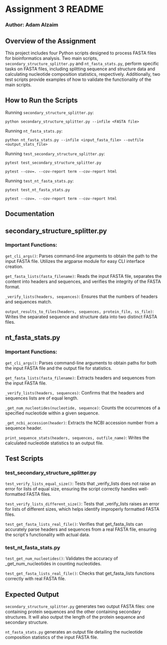 
# Assignment 3 README
### Author: Adam Alzaim

## Overview of the Assignment
This project includes four Python scripts designed to process FASTA files for bioinformatics analysis. Two main scripts, `secondary_structure_splitter.py` and `nt_fasta_stats.py`, perform specific tasks on FASTA files, including splitting sequence and structure data and calculating nucleotide composition statistics, respectively. Additionally, two test scripts provide examples of how to validate the functionality of the main scripts.
## How to Run the Scripts
Running `secondary_structure_splitter.py`:

`
python secondary_structure_splitter.py --infile <FASTA file>
`

Running `nt_fasta_stats.py`:

`
python nt_fasta_stats.py --infile <input_fasta_file> --outfile <output_stats_file>
`

Running `test_secondary_structure_splitter.py`:

`
pytest test_secondary_structure_splitter.py
`

`
pytest --cov=. --cov-report term --cov-report html
`

Running `test_nt_fasta_stats.py`:

`
pytest test_nt_fasta_stats.py
`

`
pytest --cov=. --cov-report term --cov-report html
`

## Documentation

## secondary_structure_splitter.py
### Important Functions:
`get_cli_args()`: Parses command-line arguments to obtain the path to the input FASTA file. Utilizes the argparse module for easy CLI interface creation.

`get_fasta_lists(fasta_filename)`: Reads the input FASTA file, separates the content into headers and sequences, and verifies the integrity of the FASTA format. 

`_verify_lists(headers, sequences)`: Ensures that the numbers of headers and sequences match.

`output_results_to_files(headers, sequences, protein_file, ss_file)`: Writes the separated sequence and structure data into two distinct FASTA files. 

## nt_fasta_stats.py
### Important Functions:
`get_cli_args()`: Parses command-line arguments to obtain paths for both the input FASTA file and the output file for statistics.

`get_fasta_lists(fasta_filename)`: Extracts headers and sequences from the input FASTA file.

`_verify_lists(headers, sequences)`: Confirms that the headers and sequences lists are of equal length.

`_get_num_nucleotides(nucleotide, sequence)`: Counts the occurrences of a specified nucleotide within a given sequence.

`_get_ncbi_accession(header)`: Extracts the NCBI accession number from a sequence header.

`print_sequence_stats(headers, sequences, outfile_name)`: Writes the calculated nucleotide statistics to an output file.

## Test Scripts
### test_secondary_structure_splitter.py
`test_verify_lists_equal_size()`: Tests that _verify_lists does not raise an error for lists of equal size, ensuring the script correctly handles well-formatted FASTA files.

`test_verify_lists_different_size()`: Tests that _verify_lists raises an error for lists of different sizes, which helps identify improperly formatted FASTA files.

`test_get_fasta_lists_real_file()`: Verifies that get_fasta_lists can accurately parse headers and sequences from a real FASTA file, ensuring the script's functionality with actual data.

### test_nt_fasta_stats.py
`test_get_num_nucleotides()`: Validates the accuracy of _get_num_nucleotides in counting nucleotides.

`test_get_fasta_lists_real_file()`: Checks that get_fasta_lists functions correctly with real FASTA file.

## Expected Output
`secondary_structure_splitter.py` generates two output FASTA files: one containing protein sequences and the other containing secondary structures. It will also output the length of the protein sequence and secondary structure. 

`nt_fasta_stats.py` generates an output file detailing the nucleotide composition statistics of the input FASTA file.